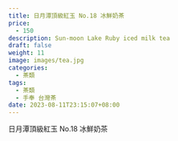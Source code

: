 ```yaml
---
title: 日月潭頂級紅玉 No.18 冰鮮奶茶
price:
  - 150
description: Sun-moon Lake Ruby iced milk tea
draft: false
weight: 11
image: images/tea.jpg
categories:
  - 茶類
tags:
  - 茶類
  - 手奉 台灣茶
date: 2023-08-11T23:15:07+08:00
---
```


 日月潭頂級紅玉 No.18 冰鮮奶茶
